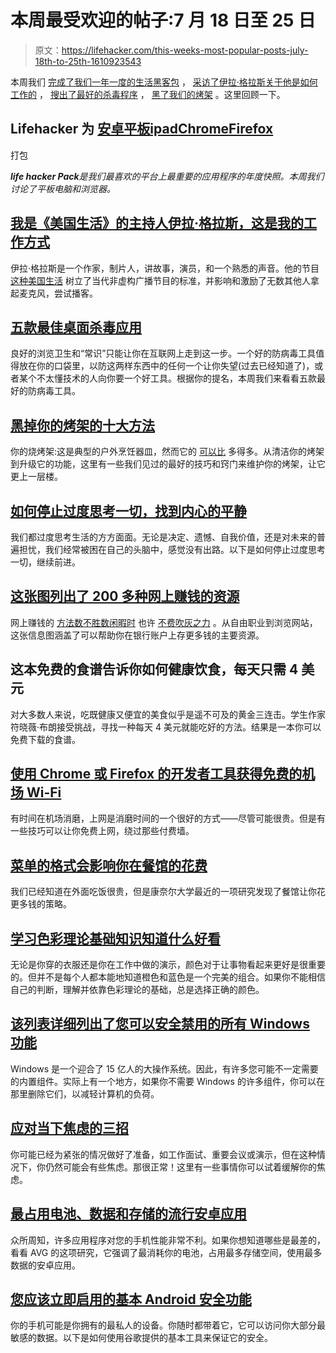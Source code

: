 # 本周最受欢迎的帖子:7 月 18 日至 25 日

> 原文：<https://lifehacker.com/this-weeks-most-popular-posts-july-18th-to-25th-1610923543>

本周我们 [完成了我们一年一度的生活黑客包](https://lifehacker.com/lifehacker-pack-for-chrome-our-list-of-essential-chrom-880863393) ， [采访了伊拉·格拉斯关于他是如何工作的](http://lifehacker.com/im-ira-glass-host-of-this-american-life-and-this-is-h-1609562031) ， [搜出了最好的杀毒程序](http://lifehacker.com/five-best-desktop-antivirus-applications-1607557993) ， [黑了我们的烤架](http://lifehacker.com/top-10-ways-to-hack-your-grill-1607315381) 。这里回顾一下。



## Lifehacker 为 [安卓平板](http://lifehacker.com/lifehacker-pack-for-android-tablets-our-list-of-the-be-875602288)[ipad](http://lifehacker.com/lifehacker-pack-for-ipad-our-list-of-the-essential-ipa-839840273)[Chrome](http://lifehacker.com/lifehacker-pack-for-chrome-our-list-of-essential-chrom-880863393)[Firefox](http://lifehacker.com/lifehacker-pack-for-firefox-our-list-of-the-essential-896766794)
打包

***life hacker Pack**是我们最喜欢的平台上最重要的应用程序的年度快照。本周我们讨论了平板电脑和浏览器。*

## [我是《美国生活》的主持人伊拉·格拉斯，这是我的工作方式](http://lifehacker.com/im-ira-glass-host-of-this-american-life-and-this-is-h-1609562031)

伊拉·格拉斯是一个作家，制片人，讲故事，演员，和一个熟悉的声音。他的节目 [这种美国生活](http://www.thisamericanlife.org/) 树立了当代非虚构广播节目的标准，并影响和激励了无数其他人拿起麦克风，尝试播客。

## [五款最佳桌面杀毒应用](http://lifehacker.com/five-best-desktop-antivirus-applications-1607557993)

良好的浏览卫生和“常识”只能让你在互联网上走到这一步。一个好的防病毒工具值得放在你的口袋里，以防这两样东西中的任何一个让你失望(过去已经知道了)，或者某个不太懂技术的人向你要一个好工具。根据你的提名，本周我们来看看五款最好的防病毒工具。

## [黑掉你的烤架的十大方法](http://lifehacker.com/top-10-ways-to-hack-your-grill-1607315381)

你的烧烤架:这是典型的户外烹饪器皿，然而它的 [可以比](http://lifehacker.com/hacker-challenge-hack-your-grill-1047412951) 多得多。从清洁你的烤架到升级它的功能，这里有一些我们见过的最好的技巧和窍门来维护你的烤架，让它更上一层楼。

## [如何停止过度思考一切，找到内心的平静](http://lifehacker.com/how-to-stop-overthinking-everything-and-find-peace-of-m-1609850688)

我们都过度思考生活的方方面面。无论是决定、遗憾、自我价值，还是对未来的普遍担忧，我们经常被困在自己的头脑中，感觉没有出路。以下是如何停止过度思考一切，继续前进。

## [这张图列出了 200 多种网上赚钱的资源](http://lifehacker.com/this-graphic-lists-over-200-resources-for-making-money-1609553725)

网上赚钱的 [方法数不胜数](http://lifehacker.com/how-can-i-earn-some-pocket-money-online-5952900)[闲暇时](http://lifehacker.com/the-complete-guide-to-making-money-in-your-spare-time-1291903155) 也许 [不费吹灰之力](http://lifehacker.com/how-to-make-money-doing-almost-nothing-1462909872) 。从自由职业到浏览网站，这张信息图涵盖了可以帮助你在银行账户上存更多钱的主要资源。

## 这本免费的食谱告诉你如何健康饮食，每天只需 4 美元

对大多数人来说，吃既健康又便宜的美食似乎是遥不可及的黄金三连击。学生作家符晓薇·布朗接受挑战，寻找一种每天 4 美元就能吃好的方法。结果是一本你可以免费下载的食谱。

## [使用 Chrome 或 Firefox 的开发者工具获得免费的机场 Wi-Fi](http://lifehacker.com/get-free-airport-wi-fi-using-chrome-or-firefoxs-develo-1607111327)

有时间在机场消磨，上网是消磨时间的一个很好的方式——尽管可能很贵。但是有一些技巧可以让你免费上网，绕过那些付费墙。

## [菜单的格式会影响你在餐馆的花费](http://lifehacker.com/menu-formatting-could-affect-how-much-you-spend-at-a-re-1607439738)

我们已经知道在外面吃饭很贵，但是康奈尔大学最近的一项研究发现了餐馆让你花更多钱的策略。

## [学习色彩理论基础知识知道什么好看](http://lifehacker.com/learn-the-basics-of-color-theory-to-know-what-looks-goo-1608972072)

无论是你穿的衣服还是你在工作中做的演示，颜色对于让事物看起来更好是很重要的。但并不是每个人都本能地知道橙色和蓝色是一个完美的组合。如果你不能相信自己的判断，理解并依靠色彩理论的基础，总是选择正确的颜色。

## [该列表详细列出了您可以安全禁用的所有 Windows 功能](http://lifehacker.com/this-list-details-all-the-windows-features-you-can-safe-1606731067)

Windows 是一个迎合了 15 亿人的大操作系统。因此，有许多您可能不一定需要的内置组件。实际上有一个地方，如果你不需要 Windows 的许多组件，你可以在那里删除它们，以减轻计算机的负荷。

## [应对当下焦虑的三招](http://lifehacker.com/three-tricks-for-dealing-with-anxiety-in-the-moment-1607266321)

你可能已经为紧张的情况做好了准备，如工作面试、重要会议或演示，但在这种情况下，你仍然可能会有些焦虑。那很正常！这里有一些事情你可以试着缓解你的焦虑。

## [最占用电池、数据和存储的流行安卓应用](http://lifehacker.com/the-popular-android-apps-that-hog-the-most-battery-dat-1607263758)

众所周知，许多应用程序对您的手机性能非常不利。如果你想知道哪些是最差的，看看 AVG 的这项研究，它强调了最消耗你的电池，占用最多存储空间，使用最多数据的安卓应用。

## [您应该立即启用的基本 Android 安全功能](http://lifehacker.com/the-essential-android-security-features-you-should-enab-1609559324)

你的手机可能是你拥有的最私人的设备。你随时都带着它，它可以访问你大部分最敏感的数据。以下是如何使用谷歌提供的基本工具来保证它的安全。